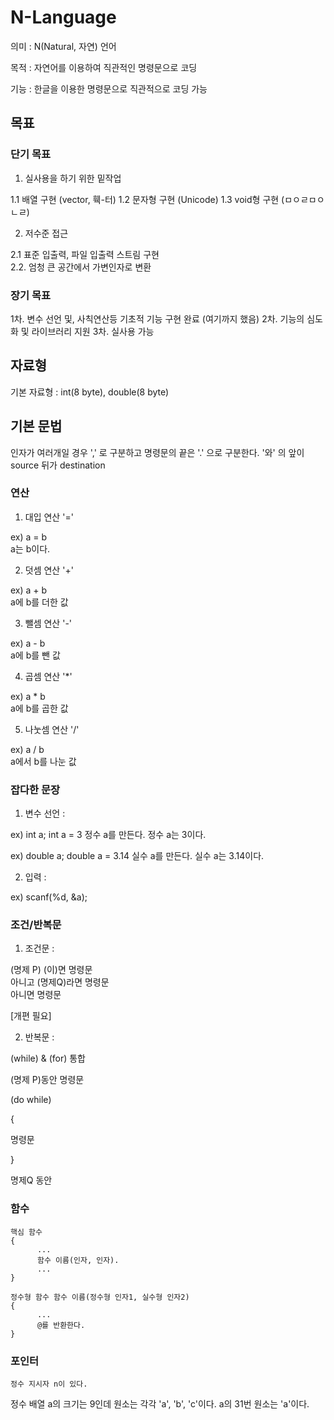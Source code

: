 # N-Language

의미 : N(Natural, 자연) 언어

목적 : 자연어를 이용하여 직관적인 명령문으로 코딩

기능 : 한글을 이용한 명령문으로 직관적으로 코딩 가능

## 목표  

### 단기 목표

1. 실사용을 하기 위한 밑작업  

1.1 배열 구현  (vector, 훽-터)
1.2 문자형 구현  (Unicode)
1.3 void형 구현 (ㅁㅇㄹㅁㅇㄴㄹ)

2. 저수준 접근 

2.1 표준 입출력, 파일 입출력 스트림 구현  
2.2. 엄청 큰 공간에서 가변인자로 변환 

### 장기 목표

1차. 변수 선언 및, 사칙연산등 기초적 기능 구현 완료 (여기까지 했음)
2차. 기능의 심도화 및 라이브러리 지원
3차. 실사용 가능

## 자료형

기본 자료형 : int(8 byte), double(8 byte)

## 기본 문법

인자가 여러개일 경우 ',' 로 구분하고 명령문의 끝은 '.' 으로 구분한다.
'와' 의 앞이 source 뒤가 destination

### 연산

1. 대입 연산 '='

ex) a = b  
a는 b이다.

2. 덧셈 연산 '+'

ex) a + b  
a에 b를 더한 값

3. 뺄셈 연산 '-'

ex) a - b  
a에 b를 뺀 값

4. 곱셈 연산 '*'

ex) a * b  
a에 b를 곱한 값

5. 나눗셈 연산 '/'

ex) a / b  
a에서 b를 나눈 값

### 잡다한 문장

1. 변수 선언 :

ex) int a; int a = 3
정수 a를 만든다.
정수 a는 3이다.

ex) double a; double a = 3.14
실수 a를 만든다.
실수 a는 3.14이다.

2. 입력 :

ex) scanf(%d, &a);  


### 조건/반복문

1. 조건문 :

(명제 P) (이)면 명령문  
아니고 (명제Q)라면 명령문  
아니면 명령문

[개편 필요]

2. 반복문 :

(while) & (for) 통합

(명제 P)동안 명령문

(do while)

{

명령문

}

명제Q 동안

### 함수

```
핵심 함수
{
      ...
      함수 이름(인자, 인자).
      ...
}
```

```
정수형 함수 함수 이름(정수형 인자1, 실수형 인자2)
{
      ...
      @를 반환한다.
}
```

### 포인터

```
정수 지시자 n이 있다.
```















정수 배열 a의 크기는 9인데 원소는 각각 'a', 'b', 'c'이다.
a의 31번 원소는 'a'이다.